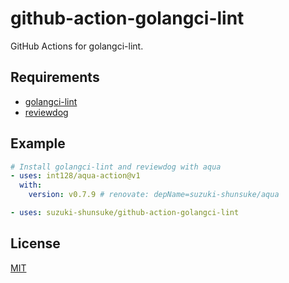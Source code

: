 # github-action-golangci-lint

GitHub Actions for golangci-lint.

## Requirements

* [golangci-lint](https://golangci-lint.run/)
* [reviewdog](https://github.com/reviewdog/reviewdog)

## Example

```yaml
# Install golangci-lint and reviewdog with aqua
- uses: int128/aqua-action@v1
  with:
    version: v0.7.9 # renovate: depName=suzuki-shunsuke/aqua

- uses: suzuki-shunsuke/github-action-golangci-lint
```

## License

[MIT](LICENSE)
